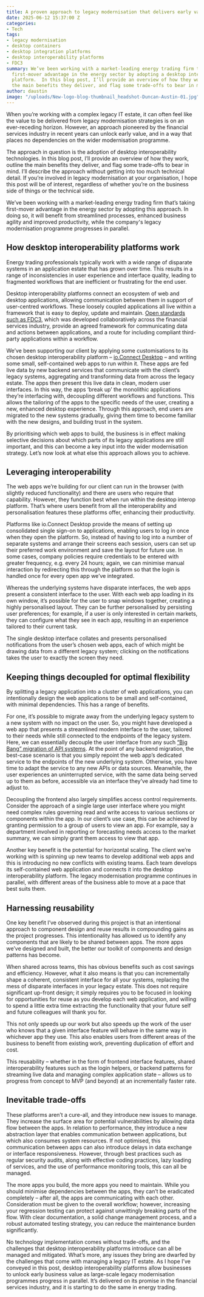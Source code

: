 ```yaml
---
title: A proven approach to legacy modernisation that delivers early value
date: 2025-06-12 15:37:00 Z
categories:
- Tech
tags:
- legacy modernisation
- desktop containers
- desktop integration platforms
- desktop interoperability platforms
- FDC3
summary: We’ve been working with a market-leading energy trading firm that’s taking
  first-mover advantage in the energy sector by adopting a desktop interoperability
  platform.  In this blog post, I’ll provide an overview of how they work, outline
  the main benefits they deliver, and flag some trade-offs to bear in mind.
author: daustin
image: "/uploads/New-logo-blog-thumbnail_headshot-Duncan-Austin-01.jpg"
---
```


When you’re working with a complex legacy IT estate, it can often feel like the value to be delivered from legacy modernisation strategies is on an ever-receding horizon. However, an approach pioneered by the financial services industry in recent years can unlock early value, and in a way that places no dependencies on the wider modernisation programme.

The approach in question is the adoption of desktop interoperability technologies. In this blog post, I’ll provide an overview of how they work, outline the main benefits they deliver, and flag some trade-offs to bear in mind. I’ll describe the approach without getting into too much technical detail. If you’re involved in legacy modernisation at your organisation, I hope this post will be of interest, regardless of whether you’re on the business side of things or the technical side.

We’ve been working with a market-leading energy trading firm that’s taking first-mover advantage in the energy sector by adopting this approach. In doing so, it will benefit from streamlined processes, enhanced business agility and improved productivity, while the company's legacy modernisation programme progresses in parallel.

## How desktop interoperability platforms work

Energy trading professionals typically work with a wide range of disparate systems in an application estate that has grown over time. This results in a range of inconsistencies in user experience and interface quality, leading to fragmented workflows that are inefficient or frustrating for the end user.

Desktop interoperability platforms connect an ecosystem of web and desktop applications, allowing communication between them in support of user-centred workflows. These loosely coupled applications all live within a framework that is easy to deploy, update and maintain. [Open standards such as FDC3](https://fdc3.finos.org/), which was developed collaboratively across the financial services industry, provide an agreed framework for communicating data and actions between applications, and a route for including compliant third-party applications within a workflow.

We’ve been supporting our client by applying some customisations to its chosen desktop interoperability platform – [io.Connect Desktop](https://interop.io/products/io-connect/) – and writing some small, self-contained web apps to run within it. These apps are fed live data by new backend services that communicate with the client’s legacy systems, aggregating and transforming data from across the legacy estate. The apps then present this live data in clean, modern user interfaces. In this way, the apps ‘break up’ the monolithic applications they’re interfacing with, decoupling different workflows and functions. This allows the tailoring of the apps to the specific needs of the user, creating a new, enhanced desktop experience. Through this approach, end users are migrated to the new systems gradually, giving them time to become familiar with the new designs, and building trust in the system.

By prioritising which web apps to build, the business is in effect making selective decisions about which parts of its legacy applications are still important, and this can become a key input into the wider modernisation strategy. Let’s now look at what else this approach allows you to achieve.

## Leveraging interoperability

The web apps we’re building for our client can run in the browser (with slightly reduced functionality) and there are users who require that capability. However, they function best when run within the desktop interop platform. That’s where users benefit from all the interoperability and personalisation features these platforms offer, enhancing their productivity.

Platforms like io.Connect Desktop provide the means of setting up consolidated single sign-on to applications, enabling users to log in once when they open the platform. So, instead of having to log into a number of separate systems and arrange their screens each session, users can set up their preferred work environment and save the layout for future use. In some cases, company policies require credentials to be entered with greater frequency, e.g. every 24 hours; again, we can minimise manual interaction by redirecting this through the platform so that the login is handled once for every open app we’ve integrated.

Whereas the underlying systems have disparate interfaces, the web apps present a consistent interface to the user. With each web app loading in its own window, it’s possible for the user to snap windows together, creating a highly personalised layout. They can be further personalised by persisting user preferences; for example, if a user is only interested in certain markets, they can configure what they see in each app, resulting in an experience tailored to their current task.

The single desktop interface collates and presents personalised notifications from the user’s chosen web apps, each of which might be drawing data from a different legacy system; clicking on the notifications takes the user to exactly the screen they need.

## Keeping things decoupled for optimal flexibility

By splitting a legacy application into a cluster of web applications, you can intentionally design the web applications to be small and self-contained, with minimal dependencies. This has a range of benefits.

For one, it’s possible to migrate away from the underlying legacy system to a new system with no impact on the user. So, you might have developed a web app that presents a streamlined modern interface to the user, tailored to their needs while still connected to the endpoints of the legacy system. Here, we can essentially decouple the user interface from any such [“Big Bang” migration of API systems](https://blog.scottlogic.com/2025/05/28/advice-on-transitioning-from-a-legacy-api.html). At the point of any backend migration, the best-case scenario is that you simply repoint the web app’s dedicated service to the endpoints of the new underlying system. Otherwise, you have time to adapt the service to any new APIs or data sources. Meanwhile, the user experiences an uninterrupted service, with the same data being served up to them as before, accessible via an interface they’ve already had time to adjust to.

Decoupling the frontend also largely simplifies access control requirements. Consider the approach of a single large user interface where you might need complex rules governing read and write access to various sections or components within the app. In our client’s use case, this can be achieved by granting permission to a group of users to view an app. For example, say a department involved in reporting or forecasting needs access to the market summary, we can simply grant them access to view that app.

Another key benefit is the potential for horizontal scaling. The client we’re working with is spinning up new teams to develop additional web apps and this is introducing no new conflicts with existing teams. Each team develops its self-contained web application and connects it into the desktop interoperability platform. The legacy modernisation programme continues in parallel, with different areas of the business able to move at a pace that best suits them.

## Harnessing reusability

One key benefit I’ve observed during this project is that an intentional approach to component design and reuse results in compounding gains as the project progresses. This intentionality has allowed us to identify any components that are likely to be shared between apps. The more apps we’ve designed and built, the better our toolkit of components and design patterns has become.

When shared across teams, this has obvious benefits such as cost savings and efficiency. However, what it also means is that you can incrementally shape a coherent, consistent interface for all your systems, replacing the mess of disparate interfaces in your legacy estate. This does not require significant up-front design; it simply requires you to be focused in looking for opportunities for reuse as you develop each web application, and willing to spend a little extra time extracting the functionality that your future self and future colleagues will thank you for.

This not only speeds up our work but also speeds up the work of the user who knows that a given interface feature will behave in the same way in whichever app they use. This also enables users from different areas of the business to benefit from existing work, preventing duplication of effort and cost.

This reusability – whether in the form of frontend interface features, shared interoperability features such as the login helpers, or backend patterns for streaming live data and managing complex application state – allows us to progress from concept to MVP (and beyond) at an incrementally faster rate.

## Inevitable trade-offs

These platforms aren’t a cure-all, and they introduce new issues to manage. They increase the surface area for potential vulnerabilities by allowing data flow between the apps. In relation to performance, they introduce a new abstraction layer that enables communication between applications, but which also consumes system resources. If not optimised, this communication between apps can also introduce delays in data exchange or interface responsiveness. However, through best practices such as regular security audits, along with effective coding practices, lazy loading of services, and the use of performance monitoring tools, this can all be managed.

The more apps you build, the more apps you need to maintain. While you should minimise dependencies between the apps, they can’t be eradicated completely – after all, the apps are communicating with each other. Consideration must be given to the overall workflow; however, increasing your regression testing can protect against unwittingly breaking parts of the flow. With clear documentation, a solid change management process, and a robust automated testing strategy, you can reduce the maintenance burden significantly.

No technology implementation comes without trade-offs, and the challenges that desktop interoperability platforms introduce can all be managed and mitigated. What’s more, any issues they bring are dwarfed by the challenges that come with managing a legacy IT estate. As I hope I’ve conveyed in this post, desktop interoperability platforms allow businesses to unlock early business value as large-scale legacy modernisation programmes progress in parallel. It’s delivered on its promise in the financial services industry, and it is starting to do the same in energy trading.